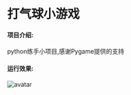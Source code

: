 # 打气球小游戏

#### 项目介绍:

python练手小项目,感谢Pygame提供的支持

#### 运行效果:
![avatar](https://raw.githubusercontent.com/risingChen/pygame-balloon/master/view/preview.JPG)
